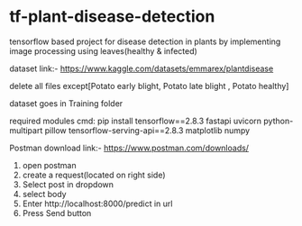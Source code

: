 # tf-plant-disease-detection

tensorflow based project for disease detection in plants by implementing image processing using leaves(healthy & infected)

dataset link:- https://www.kaggle.com/datasets/emmarex/plantdisease

delete all files except[Potato early blight,  Potato late blight , Potato healthy]
  
  dataset goes in Training folder

required modules cmd:
  pip install tensorflow==2.8.3 fastapi uvicorn python-multipart pillow tensorflow-serving-api==2.8.3 matplotlib numpy
  
  
Postman download link:- https://www.postman.com/downloads/
1. open postman
2. create a request(located on right side)
3. Select post in dropdown
4. select body
5. Enter http://localhost:8000/predict in url
6. Press Send button
